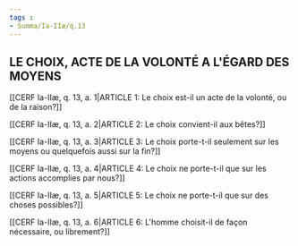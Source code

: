 ```yaml
---
tags : 
- Summa/Ia-IIæ/q.13
---
```


## LE CHOIX, ACTE DE LA VOLONTÉ A L'ÉGARD DES MOYENS

[[CERF Ia-IIæ, q. 13, a. 1|ARTICLE 1: Le choix est-il un acte de la volonté, ou de la raison?]]

[[CERF Ia-IIæ, q. 13, a. 2|ARTICLE 2: Le choix convient-il aux bêtes?]]

[[CERF Ia-IIæ, q. 13, a. 3|ARTICLE 3: Le choix porte-t-il seulement sur les moyens ou quelquefois aussi sur la fin?]]

[[CERF Ia-IIæ, q. 13, a. 4|ARTICLE 4: Le choix ne porte-t-il que sur les actions accomplies par nous?]]

[[CERF Ia-IIæ, q. 13, a. 5|ARTICLE 5: Le choix ne porte-t-il que sur des choses possibles?]]

[[CERF Ia-IIæ, q. 13, a. 6|ARTICLE 6: L'homme choisit-il de façon nécessaire, ou librement?]]

